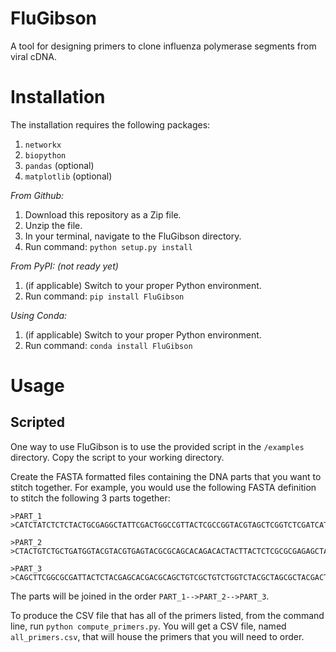 # FluGibson
A tool for designing primers to clone influenza polymerase segments from viral cDNA.

# Installation

The installation requires the following packages:

1. `networkx`
2. `biopython`
3. `pandas` (optional)
4. `matplotlib` (optional)

*From Github:*
1. Download this repository as a Zip file.
2. Unzip the file.
3. In your terminal, navigate to the FluGibson directory.
4. Run command: `python setup.py install`

*From PyPI: (not ready yet)*
1. (if applicable) Switch to your proper Python environment.
2. Run command: `pip install FluGibson`

*Using Conda:*
1. (if applicable) Switch to your proper Python environment.
2. Run command: `conda install FluGibson`

# Usage

## Scripted

One way to use FluGibson is to use the provided script in the `/examples` directory. Copy the script to your working directory. 

Create the FASTA formatted files containing the DNA parts that you want to stitch together. For example, you would use the following FASTA definition to stitch the following 3 parts together:

    >PART_1
    >CATCTATCTCTCTACTGCGAGGCTATTCGACTGGCCGTTACTCGCCGGTACGTAGCTCGGTCTCGATCATCAGTACGTCTACGTGTCGTCGTACTTACACGGTCGCTCGGACTGACGTACGTCTACGTCGTCTGACTGA
    
    >PART_2
    >CTACTGTCTGCTGATGGTACGTACGTGAGTACGCGCAGCACAGACACTACTTACTCTCGCGCGAGAGCTATCTACGACTACGTACTCGTCGTACGAGCTGACTGATCGACGTAGCTTGACGTACGTATCACGTACGTATCG
    
    >PART_3
    >CAGCTTCGGCGCGATTACTCTACGAGCACGACGCAGCTGTCGCTGTCTGGTCTACGCTAGCGCTACGACTATCGATCAGCGTCGTACTGACGTGACGCGCATCGACGTTCGGACGTCGTCGTCGTACGACGTCTACGATGC

The parts will be joined in the order `PART_1-->PART_2-->PART_3`.

To produce the CSV file that has all of the primers listed, from the command line, run `python compute_primers.py`. You will get a CSV file, named `all_primers.csv`, that will house the primers that you will need to order.